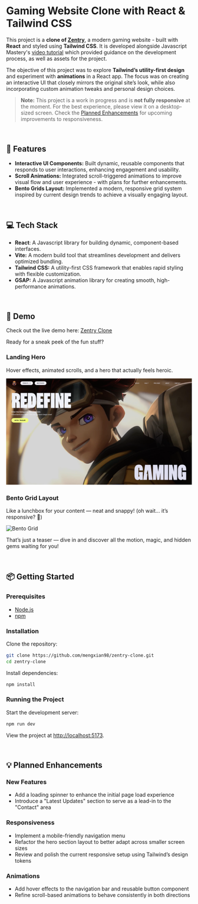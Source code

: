 # Gaming Website Clone with React & Tailwind CSS

This project is a **clone of [Zentry](https://www.zentry.com)**, a modern gaming website - built with **React** and styled using **Tailwind CSS**. It is developed alongside Javascript Mastery's [video tutorial](https://www.youtube.com/watch?v=zA9r5zTllx4) which provided guidance on the development process, as well as assets for the project.

The objective of this project was to explore **Tailwind’s utility-first design** and experiment with **animations** in a React app. The focus was on creating an interactive UI that closely mirrors the original site’s look, while also incorporating custom animation tweaks and personal design choices.

> **Note:** This project is a work in progress and is **not fully responsive** at the moment. For the best experience, please view it on a desktop-sized screen. Check the [Planned Enhancements](#planned-enhancements) for upcoming improvements to responsiveness.

<br />

## 🚀 Features

- **Interactive UI Components:** Built dynamic, reusable components that responds to user interactions, enhancing engagement and usability.
- **Scroll Animations:** Integrated scroll-triggered animations to improve visual flow and user experience - with plans for further enhancements.
- **Bento Grids Layout:** Implemented a modern, responsive grid system inspired by current design trends to achieve a visually engaging layout.

<br />

## 💻 Tech Stack

- **React**: A Javascript library for building dynamic, component-based interfaces.
- **Vite:** A modern build tool that streamlines development and delivers optimized bundling.
- **Tailwind CSS:** A utility-first CSS framework that enables rapid styling with flexible customization.
- **GSAP:** A Javascript animation library for creating smooth, high-performance animations.

<br />

## 👾 Demo

Check out the live demo here: [Zentry Clone](https://mengxian98.github.io/zentry-clone/)

Ready for a sneak peek of the fun stuff?

### Landing Hero

Hover effects, animated scrolls, and a hero that actually feels heroic.

<a href="https://drive.google.com/file/d/1vippGhOkyyg7IxEy90clXEmghM1oLY7A/view?usp=sharing">
  <img src="./public/readme/zentry-hero.png" alt="Watch Preview" width="700" />
</a>

### Bento Grid Layout

Like a lunchbox for your content — neat and snappy! (oh wait… it’s responsive? 👀)

<img src="./public/readme/bento-grid.png" alt="Bento Grid" width="500"/>

That’s just a teaser — dive in and discover all the motion, magic, and hidden gems waiting for you!

<br />

## 📦 Getting Started

### Prerequisites

- [Node.js](https://nodejs.org/)
- [npm](https://www.npmjs.com/)

### Installation

Clone the repository:

```bash
git clone https://github.com/mengxian98/zentry-clone.git
cd zentry-clone
```

Install dependencies:

```bash
npm install
```

### Running the Project

Start the development server:

```bash
npm run dev
```

View the project at [http://localhost:5173](http://localhost:5173).

<br />

## 💡 Planned Enhancements

### New Features

- Add a loading spinner to enhance the initial page load experience
- Introduce a "Latest Updates" section to serve as a lead-in to the "Contact" area

### Responsiveness

- Implement a mobile-friendly navigation menu
- Refactor the hero section layout to better adapt across smaller screen sizes
- Review and polish the current responsive setup using Tailwind’s design tokens

### Animations

- Add hover effects to the navigation bar and reusable button component
- Refine scroll-based animations to behave consistently in both directions
